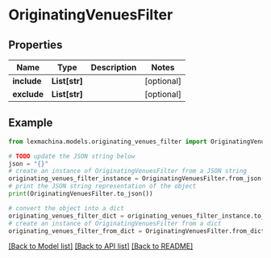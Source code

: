 # OriginatingVenuesFilter


## Properties

Name | Type | Description | Notes
------------ | ------------- | ------------- | -------------
**include** | **List[str]** |  | [optional] 
**exclude** | **List[str]** |  | [optional] 

## Example

```python
from lexmachina.models.originating_venues_filter import OriginatingVenuesFilter

# TODO update the JSON string below
json = "{}"
# create an instance of OriginatingVenuesFilter from a JSON string
originating_venues_filter_instance = OriginatingVenuesFilter.from_json(json)
# print the JSON string representation of the object
print(OriginatingVenuesFilter.to_json())

# convert the object into a dict
originating_venues_filter_dict = originating_venues_filter_instance.to_dict()
# create an instance of OriginatingVenuesFilter from a dict
originating_venues_filter_from_dict = OriginatingVenuesFilter.from_dict(originating_venues_filter_dict)
```
[[Back to Model list]](../README.md#documentation-for-models) [[Back to API list]](../README.md#documentation-for-api-endpoints) [[Back to README]](../README.md)



